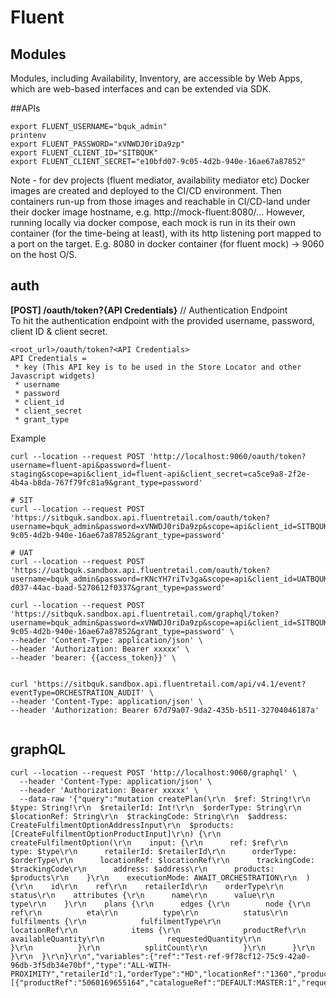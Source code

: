 # Fluent

## Modules
Modules, including Availability, Inventory, are accessible by Web Apps, which are web-based interfaces and can be extended via SDK.

##APIs

```
export FLUENT_USERNAME="bquk_admin"
printenv
export FLUENT_PASSWORD="xVNWDJ0riDa9zp"
export FLUENT_CLIENT_ID="SITBQUK"
export FLUENT_CLIENT_SECRET="e10bfd07-9c05-4d2b-940e-16ae67a87852"
```

Note - for dev projects (fluent mediator, availability mediator etc) Docker images are created and deployed to the CI/CD environment.  Then containers run-up from those images and reachable in CI/CD-land under their docker image hostname, e.g. http://mock-fluent:8080/... However, running locally via docker compose, each mock is run in its their own container (for the time-being at least), with its http listening port mapped to a port on the target.  E.g. 8080 in docker container (for fluent mock) -> 9060 on the host O/S.    
## auth
**[POST]    /oauth/token?{API Credentials}**    // Authentication Endpoint  
To hit the authentication endpoint with the provided username, password, client ID & client secret.
```
<root_url>/oauth/token?<API Credentials>
API Credentials =
 * key (This API key is to be used in the Store Locator and other Javascript widgets)
 * username
 * password
 * client_id
 * client_secret
 * grant_type  
```
Example  
```
curl --location --request POST 'http://localhost:9060/oauth/token?username=fluent-api&password=fluent-staging&scope=api&client_id=fluent-api&client_secret=ca5ce9a8-2f2e-4b4a-b8da-767f79fc81a9&grant_type=password'

# SIT
curl --location --request POST 'https://sitbquk.sandbox.api.fluentretail.com/oauth/token?username=bquk_admin&password=xVNWDJ0riDa9zp&scope=api&client_id=SITBQUK&client_secret=e10bfd07-9c05-4d2b-940e-16ae67a87852&grant_type=password'

# UAT
curl --location --request POST 'https://uatbquk.sandbox.api.fluentretail.com/oauth/token?username=bquk_admin&password=rKNcYH7riTv3ga&scope=api&client_id=UATBQUK&client_secret=6847fca9-d037-44ac-baad-5270612f0337&grant_type=password'

curl --location --request POST 'https://sitbquk.sandbox.api.fluentretail.com/graphql/token?username=bquk_admin&password=xVNWDJ0riDa9zp&scope=api&client_id=SITBQUK&client_secret=e10bfd07-9c05-4d2b-940e-16ae67a87852&grant_type=password' \
--header 'Content-Type: application/json' \
--header 'Authorization: Bearer xxxxx' \
--header 'bearer: {{access_token}}' \


curl 'https://sitbquk.sandbox.api.fluentretail.com/api/v4.1/event?eventType=ORCHESTRATION_AUDIT' \
--header 'Content-Type: application/json' \
--header 'Authorization: Bearer 67d79a07-9da2-435b-b511-32704046187a'


```
## graphQL
```
curl --location --request POST 'http://localhost:9060/graphql' \
  --header 'Content-Type: application/json' \
  --header 'Authorization: Bearer xxxxx' \
  --data-raw '{"query":"mutation createPlan(\r\n  $ref: String!\r\n  $type: String!\r\n  $retailerId: Int!\r\n  $orderType: String\r\n  $locationRef: String\r\n  $trackingCode: String\r\n  $address: CreateFulfilmentOptionAddressInput\r\n  $products: [CreateFulfilmentOptionProductInput]\r\n) {\r\n  createFulfilmentOption(\r\n    input: {\r\n      ref: $ref\r\n      type: $type\r\n      retailerId: $retailerId\r\n      orderType: $orderType\r\n      locationRef: $locationRef\r\n      trackingCode: $trackingCode\r\n      address: $address\r\n      products: $products\r\n    }\r\n    executionMode: AWAIT_ORCHESTRATION\r\n  ) {\r\n    id\r\n    ref\r\n    retailerId\r\n    orderType\r\n    status\r\n    attributes {\r\n      name\r\n      value\r\n      type\r\n    }\r\n    plans {\r\n      edges {\r\n        node {\r\n          ref\r\n          eta\r\n          type\r\n          status\r\n          fulfilments {\r\n            fulfilmentType\r\n            locationRef\r\n            items {\r\n              productRef\r\n              availableQuantity\r\n              requestedQuantity\r\n            }\r\n          }\r\n          splitCount\r\n        }\r\n      }\r\n    }\r\n  }\r\n}\r\n","variables":{"ref":"Test-ref-9f78cf12-75c9-42a0-96db-3f5db34e70bf","type":"ALL-WITH-PROXIMITY","retailerId":1,"orderType":"HD","locationRef":"1360","products":[{"productRef":"5060169655164","catalogueRef":"DEFAULT:MASTER:1","requestedQuantity":1}]}}'
```
